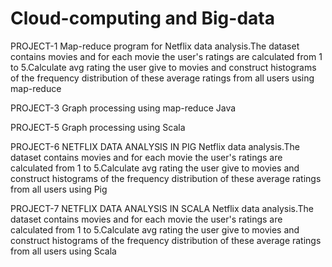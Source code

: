 # Cloud-computing and Big-data
PROJECT-1
Map-reduce program for Netflix data analysis.The dataset contains movies and for each movie the user's ratings are calculated from 1 to 5.Calculate avg rating the user give to movies and construct histograms of the frequency distribution of these average ratings from all users using map-reduce 


PROJECT-3
Graph processing using map-reduce Java


PROJECT-5
Graph processing using Scala

PROJECT-6
NETFLIX DATA ANALYSIS IN PIG 
Netflix data analysis.The dataset contains movies and for each movie the user's ratings are calculated from 1 to 5.Calculate avg rating the user give to movies and construct histograms of the frequency distribution of these average ratings from all users using Pig

PROJECT-7 
NETFLIX DATA ANALYSIS IN SCALA 
Netflix data analysis.The dataset contains movies and for each movie the user's ratings are calculated from 1 to 5.Calculate avg rating the user give to movies and construct histograms of the frequency distribution of these average ratings from all users using Scala


